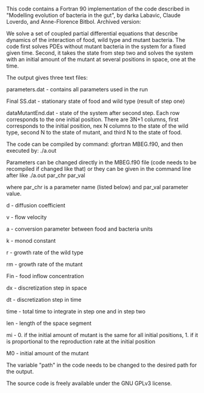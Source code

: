This code contains a Fortran 90 implementation of the code described in "Modelling evolution of bacteria in the gut", by darka Labavic, Claude Loverdo, and  Anne-Florence Bitbol.
Archived version:

We solve a set of coupled partial differential equations that describe dynamics of the interaction of food, wild type and mutant bacteria. The code first solves PDEs without mutant bacteria in the system for a fixed given time. Second, it takes the state from step two and solves the system with an initial amount of the mutant at several positions in space, one at the time.

The output gives three text files:

parameters.dat - contains all parameters used in the run

Final SS.dat  - stationary state of food and wild type (result of step one)

dataMutantEnd.dat - state of the system after second step. Each row corresponds to the one initial position. There are 3N+1 columns, first corresponds to the initial position, nex N columns to the state of the wild type, second N to the state of mutant, and third N to the state of food.

The code can be compiled by command: gfortran MBEG.f90, and then executed by: ./a.out

Parameters can be changed directly in the MBEG.f90 file (code needs to be recompiled if changed like that) or they can be given in the command line after like ./a.out  par_chr par_val 

where par_chr is a parameter name (listed below) and par_val parameter value.

d - diffusion coefficient

v - flow velocity

a - conversion parameter between food and bacteria units

k - monod constant

r - growth rate of the wild type

rm - growth rate of the mutant

Fin - food inflow concentration

dx - discretization step in space

dt - discretization step in time

time - total time to integrate in step one and in step two 

len - length of the space segment

mi - 0. if the initial amount of mutant is the same for all initial positions, 1. if it is proportional to the reproduction rate at the initial position

M0 - initial amount of the mutant 

The variable "path" in the code needs to be changed to the desired path for the output.

The source code is freely available under the GNU GPLv3 license.


